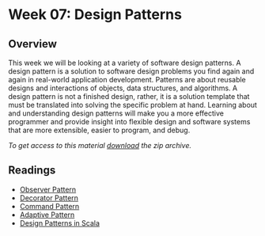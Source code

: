 # Week 07: Design Patterns

## Overview

This week we will be looking at a variety of software design
patterns. A design pattern is a solution to software design problems
you find again and again in real-world application
development. Patterns are about reusable designs and interactions of
objects, data structures, and algorithms. A design pattern is not a
finished design, rather, it is a solution template that must be
translated into solving the specific problem at hand. Learning about
and understanding design patterns will make you a more effective
programmer and provide insight into flexible design and software
systems that are more extensible, easier to program, and debug.

*To get access to this material [download][zip] the zip archive.*

[zip]: https://github.com/umass-cs-220/week-07-patterns/archive/master.zip

## Readings

* [Observer Pattern](http://en.wikipedia.org/wiki/Observer_pattern)
* [Decorator Pattern](http://en.wikipedia.org/wiki/Decorator_pattern)
* [Command Pattern](http://en.wikipedia.org/wiki/Command_pattern)
* [Adaptive Pattern](http://en.wikipedia.org/wiki/Adapter_pattern)
* [Design Patterns in Scala](https://pavelfatin.com/design-patterns-in-scala)
